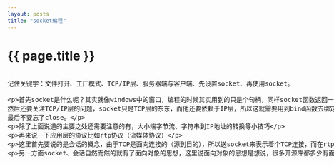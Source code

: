 ```yaml
---
layout: posts
title: "socket编程"
---
```


# {{ page.title }}
<xmp class="my_xmp_class">
记住关键字：文件打开、工厂模式、TCP/IP层、服务器端与客户端、先设置socket、再使用socket。

首先socket是什么呢？其实就像windows中的窗口，编程的时候其实用到的只是个句柄，同样socket函数返回一个int。就像打开文件一样返回一个文件句柄(int)另外打开文件、创建socket使用到了工厂模式即传入不同的参数就创建不一样的socket。
然后还要关注TCP/IP层的问题，socket只是TCP层的东东，而他还要依赖于IP层，所以这就需要用到bind函数去绑定IP地址、端口号，这就是服务器端。而客户端就不需要bind，而是直接调用connect函数通过系统自动分配端口号，另外需要注意，connect的参数需要指定的是服务器段的IP地址、端口号。接下来就要换一个角度来说了，前面都是横向、纵向设置socket的，下面就是使用socket了，即服务器端listen上面设定好的socket，然后就是accept，注意accept函数有一个传入参数用来存取接收到的客户端的IP地址、端口号，如果对客户端的IP地址不感兴趣可以用NULL作为实参。在这里还要纠正一句话“监听某个端口”，其更准确的说法应该是，把某个socket绑定到某个端口上，然后去监听这个socket，其最终的结果就是监听了某个端口（相当于a-》b-》c结果是a-》c）。然后就是服务端、客户端的用已经连接好的socket来read和write了。
最后不要忘了close。

除了上面说道的主要之处还需要注意的有，大小端字节流、字符串到IP地址的转换等小技巧

再来说一下应用层的协议比如rtp协议（流媒体协议）

这里首先要说的是会话的概念，由于TCP是面向连接的（源到目的），所以送socket来表示着个TCP连接，而在rtp协议中，也是存在连接这个概念的，那么用什么表示这个连接的概念呢？这就是会话RTPSession（jrtplib中会话类），所以说到流媒体或者jrtplib来编程时就应该不要对RTPSession怀疑了。另外IP层是没有连接这个概念的，所以IP层就不存在会话。

另一方面socket、会话自然而然的就有了面向对象的思想，这里说面向对象的思想是想说，很多开源库都多少有面向对象的思想，如PortAudio中的输入流、输出流还有speex中的SpeexBits（其实是存储压缩过后的音频的数据）等等
</xmp>